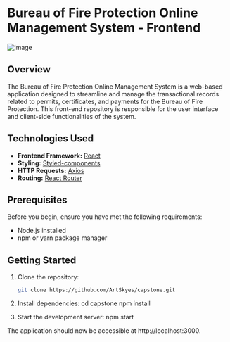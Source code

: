 # Bureau of Fire Protection Online Management System - Frontend

![image](https://github.com/ArtSkyes/capstone/assets/89622081/6d54de4c-c7a6-4837-95d0-6f795f5fb16a)


## Overview

The Bureau of Fire Protection Online Management System is a web-based application designed to streamline and manage the transactional records related to permits, certificates, and payments for the Bureau of Fire Protection. This front-end repository is responsible for the user interface and client-side functionalities of the system.

## Technologies Used

- **Frontend Framework:** [React](https://reactjs.org/)
- **Styling:** [Styled-components](https://styled-components.com/)
- **HTTP Requests:** [Axios](https://axios-http.com/)
- **Routing:** [React Router](https://reactrouter.com/)

## Prerequisites

Before you begin, ensure you have met the following requirements:

- Node.js installed
- npm or yarn package manager

## Getting Started

1. Clone the repository:

   ```bash
   git clone https://github.com/ArtSkyes/capstone.git

2. Install dependencies:
    cd capstone
    npm install

3. Start the development server:
    npm start  


The application should now be accessible at http://localhost:3000.


